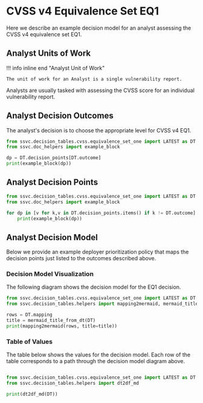 # CVSS v4 Equivalence Set EQ1

Here we describe an example decision model for an analyst assessing the CVSS v4
equivalence set EQ1. 

## Analyst Units of Work

!!! info inline end "Analyst Unit of Work"

    The unit of work for an Analyst is a single vulnerability report.

Analysts are usually tasked with assessing the CVSS score for an individual
vulnerability report. 

## Analyst Decision Outcomes
    
The analyst's decision is to choose the appropriate level for CVSS v4 EQ1.

```python exec="true" idprefix=""
from ssvc.decision_tables.cvss.equivalence_set_one import LATEST as DT
from ssvc.doc_helpers import example_block

dp = DT.decision_points[DT.outcome]
print(example_block(dp))
```

## Analyst Decision Points

```python exec="true" idprefix=""
from ssvc.decision_tables.cvss.equivalence_set_one import LATEST as DT
from ssvc.doc_helpers import example_block

for dp in [v for k,v in DT.decision_points.items() if k != DT.outcome]:
    print(example_block(dp))
```

## Analyst Decision Model

Below we provide an example deployer prioritization policy that maps the decision points just listed to the outcomes described above.

### Decision Model Visualization

The following diagram shows the decision model for the EQ1 decision.

```python exec="true" idprefix=""
from ssvc.decision_tables.cvss.equivalence_set_one import LATEST as DT
from ssvc.decision_tables.helpers import mapping2mermaid, mermaid_title_from_dt

rows = DT.mapping
title = mermaid_title_from_dt(DT)
print(mapping2mermaid(rows, title=title))
```

### Table of Values

The table below shows the values for the decision model.
Each row of the table corresponds to a path through the decision model diagram above.


```python exec="true" idprefix=""

from ssvc.decision_tables.cvss.equivalence_set_one import LATEST as DT
from ssvc.decision_tables.helpers import dt2df_md

print(dt2df_md(DT))
```
